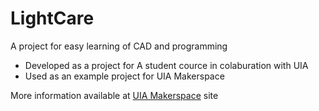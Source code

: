 # LightCare
A project for easy learning of CAD and programming

- Developed as a project for A student cource in colaburation with UIA 
- Used as an example project for UIA Makerspace

More information available at [UIA Makerspace](shttps://www.signaturemakerspace.com/projects/demo-projects/the-car-challenge) site
